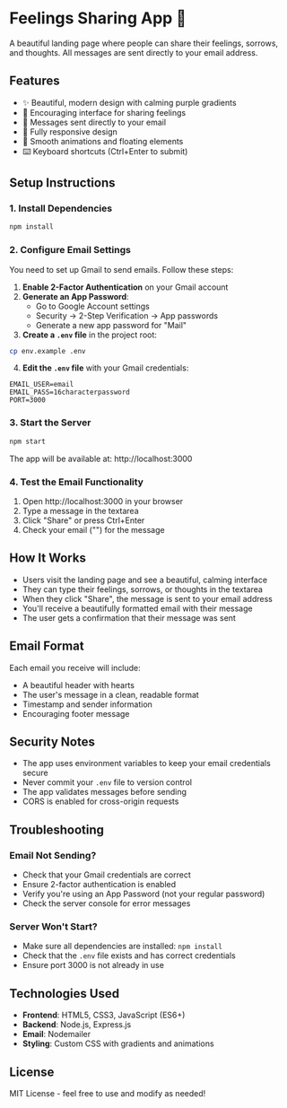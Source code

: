 # Feelings Sharing App 💙

A beautiful landing page where people can share their feelings, sorrows, and thoughts. All messages are sent directly to your email address.

## Features

- ✨ Beautiful, modern design with calming purple gradients
- 💙 Encouraging interface for sharing feelings
- 📧 Messages sent directly to your email
- 📱 Fully responsive design
- 🎨 Smooth animations and floating elements
- ⌨️ Keyboard shortcuts (Ctrl+Enter to submit)

## Setup Instructions

### 1. Install Dependencies

```bash
npm install
```

### 2. Configure Email Settings

You need to set up Gmail to send emails. Follow these steps:

1. **Enable 2-Factor Authentication** on your Gmail account
2. **Generate an App Password**:
   - Go to Google Account settings
   - Security → 2-Step Verification → App passwords
   - Generate a new app password for "Mail"
3. **Create a `.env` file** in the project root:

```bash
cp env.example .env
```

4. **Edit the `.env` file** with your Gmail credentials:

```
EMAIL_USER=email
EMAIL_PASS=16characterpassword
PORT=3000
```

### 3. Start the Server

```bash
npm start
```

The app will be available at: http://localhost:3000

### 4. Test the Email Functionality

1. Open http://localhost:3000 in your browser
2. Type a message in the textarea
3. Click "Share" or press Ctrl+Enter
4. Check your email ("") for the message

## How It Works

- Users visit the landing page and see a beautiful, calming interface
- They can type their feelings, sorrows, or thoughts in the textarea
- When they click "Share", the message is sent to your email address
- You'll receive a beautifully formatted email with their message
- The user gets a confirmation that their message was sent

## Email Format

Each email you receive will include:
- A beautiful header with hearts
- The user's message in a clean, readable format
- Timestamp and sender information
- Encouraging footer message

## Security Notes

- The app uses environment variables to keep your email credentials secure
- Never commit your `.env` file to version control
- The app validates messages before sending
- CORS is enabled for cross-origin requests

## Troubleshooting

### Email Not Sending?
- Check that your Gmail credentials are correct
- Ensure 2-factor authentication is enabled
- Verify you're using an App Password (not your regular password)
- Check the server console for error messages

### Server Won't Start?
- Make sure all dependencies are installed: `npm install`
- Check that the `.env` file exists and has correct credentials
- Ensure port 3000 is not already in use

## Technologies Used

- **Frontend**: HTML5, CSS3, JavaScript (ES6+)
- **Backend**: Node.js, Express.js
- **Email**: Nodemailer
- **Styling**: Custom CSS with gradients and animations

## License

MIT License - feel free to use and modify as needed!
